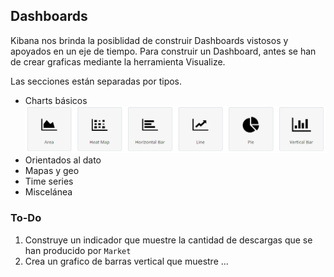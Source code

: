 ## Dashboards 

Kibana nos brinda la posiblidad de construir Dashboards vistosos y apoyados en un eje de tiempo. Para construir un Dashboard, antes se han de crear graficas mediante la herramienta Visualize.

Las secciones están separadas por tipos. 
* Charts básicos
  ![basics](/Lab4/img/basics.PNG)
* Orientados al dato
* Mapas y geo
* Time series
* Miscelánea

### To-Do
1. Construye un indicador que muestre la cantidad de descargas que se han producido por `Market`
2. Crea un grafico de barras vertical que muestre ...
